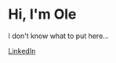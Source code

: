 <h1>Hi, I'm Ole</h1>
<p>I don't know what to put here...</p>

<a href="https://www.linkedin.com/in/olewe/" target="_blank">LinkedIn</a>
